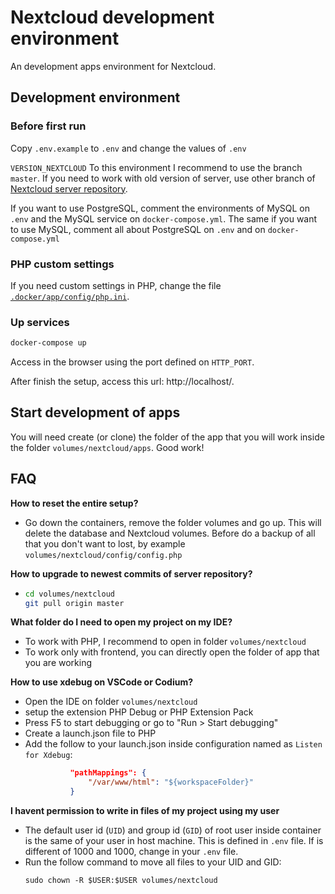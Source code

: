 # Nextcloud development environment

An development apps environment for Nextcloud.

## Development environment

### Before first run

Copy `.env.example` to `.env` and change the values of `.env`

`VERSION_NEXTCLOUD` To this environment I recommend to use the branch `master`. If you need to work with old version of server, use other branch of [Nextcloud server repository](https://github.com/nextcloud/server).

If you want to use PostgreSQL, comment the environments of MySQL on `.env` and the MySQL service on `docker-compose.yml`. The same if you want to use MySQL, comment all about PostgreSQL on `.env` and on `docker-compose.yml`

### PHP custom settings

If you need custom settings in PHP, change the file [`.docker/app/config/php.ini`](/.docker/app/config/php.ini).

### Up services
```bash
docker-compose up
```
Access in the browser using the port defined on `HTTP_PORT`.

After finish the setup, access this url: http://localhost/.

## Start development of apps

You will need create (or clone) the folder of the app that you will work inside the folder `volumes/nextcloud/apps`. 
Good work!

## FAQ

**How to reset the entire setup?**
- Go down the containers, remove the folder volumes and go up. This will delete the database and Nextcloud volumes. Before do a backup of all that you don't want to lost, by example `volumes/nextcloud/config/config.php`

**How to upgrade to newest commits of server repository?**
- ```bash
  cd volumes/nextcloud
  git pull origin master
  ```

**What folder do I need to open my project on my IDE?**
- To work with PHP, I recommend to open in folder `volumes/nextcloud`
- To work only with frontend, you can directly open the folder of app that you are working

**How to use xdebug on VSCode or Codium?**
- Open the IDE on folder `volumes/nextcloud`
- setup the extension PHP Debug or PHP Extension Pack
- Press F5 to start debugging or go to "Run > Start debugging"
- Create a launch.json file to PHP
- Add the follow to your launch.json inside configuration named as `Listen for Xdebug`:
  ```json
            "pathMappings": {
                "/var/www/html": "${workspaceFolder}"
            }
  ```
**I havent permission to write in files of my project using my user**
- The default user id (`UID`) and group id (`GID`) of root user inside container is the same of your user in host machine. This is defined in `.env` file. If is different of 1000 and 1000, change in your `.env` file.
- Run the follow command to move all files to your UID and GID:
  ```
  sudo chown -R $USER:$USER volumes/nextcloud
  ```